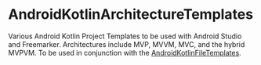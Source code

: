 # AndroidKotlinArchitectureTemplates
Various Android Kotlin Project Templates to be used with Android Studio and Freemarker. Architectures include MVP, MVVM, MVC, and the hybrid MVPVM. To be used in conjunction with the [AndroidKotlinFileTemplates](https://github.com/MoonWolf125/AndroidKotlinFileTemplates).
